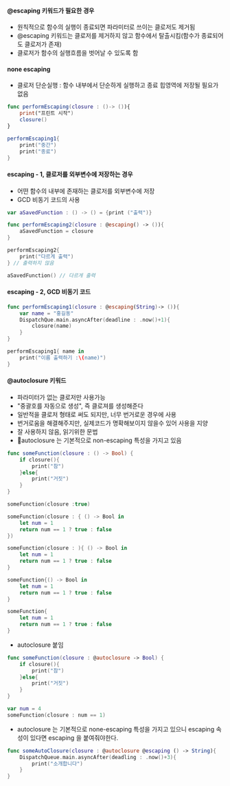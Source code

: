 #### @escaping 키워드가 필요한 경우
- 원칙적으로 함수의 실행이 종료되면 파라미터로 쓰이는 클로저도 제거됨
- @escaping 키워드는 클로저를 제거하지 않고 함수에서 탈출시킴(함수가 종료되어도 클로저가 존재)
- 클로저가 함수의 실행흐름을 벗어날 수 있도록 함

#### none escaping
- 클로저 단순실행 : 함수 내부에서 단순하게 실행하고 종료 힙영역에 저장될 필요가 없음
```swift
func performEscaping(closure : ()-> ()){
	print("프린트 시작")
	closure()
}

performEscaping1{
	print("중간")
	print("종료")
}
```

#### escaping - 1, 클로저를 외부변수에 저장하는 경우
- 어떤 함수의 내부에 존재하는 클로저를 외부변수에 저장
- GCD 비동기 코드의 사용
```swift
var aSavedFunction : () -> () = {print ("출력")}

func performEscaping2(closure : @escaping() -> ()){
	aSavedFunction = closure
}

performEscaping2{
	print("다르게 출력")
} // 출력하지 않음 

aSavedFunction() // 다르게 출력 
```

#### escaping - 2, GCD 비동기 코드
```swift
func performEscaping1(closure : @escaping(String)-> ()){
	var name = "홍길동"
	DispatchQue.main.asyncAfter(deadline : .now()+1){
		closure(name)
	}
}

performEscaping1{ name in 
	print("이름 출력하기 :\(name)")
}
```

#### @autoclosure 키워드
- 파라미터가 없는 클로저만 사용가능
- "중괄호를 자동으로 생성", 즉 클로져를 생성해준다
- 일반적을 클로저 형태로 써도 되지만, 너무 번거로운 경우에 사용
- 번거로움을 해결해주지만, 실제코드가 명확해보이지 않을수 있어 사용을 지양
- 잘 사용하지 않음, 읽기위한 문법
- autoclosure 는 기본적으로 non-escaping 특성을 가지고 있음
```swift
func someFunction(closure : () -> Bool) {
    if closure(){
        print("참")
    }else{
        print("거짓")
    }
}

someFunction(closure :true)

someFunction(closure : { () -> Bool in
    let num = 1
    return num == 1 ? true : false
})

someFunction(closure : ){ () -> Bool in
    let num = 1
    return num == 1 ? true : false
}

someFunction{() -> Bool in
    let num = 1
    return num == 1 ? true : false
}

someFunction{
    let num = 1
    return num == 1 ? true : false
}
```

- autoclosure 붙임
```swift
func someFunction(closure : @autoclosure -> Bool) {
    if closure(){
        print("참")
    }else{
        print("거짓")
    }
}

var num = 4
someFunction(closure : num == 1)
```

- autoclosure 는 기본적으로 none-escaping 특성을 가지고 있으니 escaping 속성이 있다면 escaping 을 붙여줘야한다.
```swift
func someAutoClosure(closure : @autoclosure @escaping () -> String){
	DispatchQueue.main.asyncAfter(deadling : .now()+3){
		print("소개합니다")
	}																	
}
```